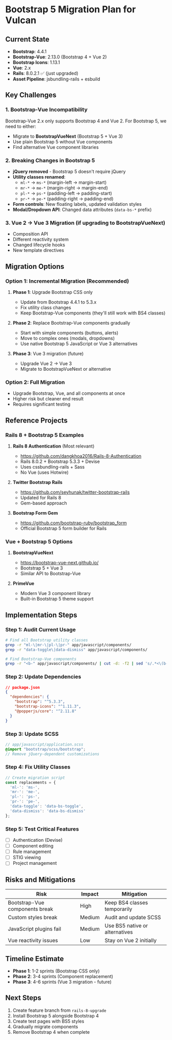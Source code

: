 # Bootstrap 5 Migration Plan for Vulcan

## Current State
- **Bootstrap**: 4.4.1
- **Bootstrap-Vue**: 2.13.0 (Bootstrap 4 + Vue 2)
- **Bootstrap Icons**: 1.13.1
- **Vue**: 2.x
- **Rails**: 8.0.2.1 ✅ (just upgraded)
- **Asset Pipeline**: jsbundling-rails + esbuild

## Key Challenges

### 1. Bootstrap-Vue Incompatibility
Bootstrap-Vue 2.x only supports Bootstrap 4 and Vue 2. For Bootstrap 5, we need to either:
- Migrate to **BootstrapVueNext** (Bootstrap 5 + Vue 3)
- Use plain Bootstrap 5 without Vue components
- Find alternative Vue component libraries

### 2. Breaking Changes in Bootstrap 5
- **jQuery removed** - Bootstrap 5 doesn't require jQuery
- **Utility classes renamed**:
  - `ml-*` → `ms-*` (margin-left → margin-start)
  - `mr-*` → `me-*` (margin-right → margin-end)
  - `pl-*` → `ps-*` (padding-left → padding-start)
  - `pr-*` → `pe-*` (padding-right → padding-end)
- **Form controls**: New floating labels, updated validation styles
- **Modal/Dropdown API**: Changed data attributes (`data-bs-*` prefix)

### 3. Vue 2 → Vue 3 Migration (if upgrading to BootstrapVueNext)
- Composition API
- Different reactivity system
- Changed lifecycle hooks
- New template directives

## Migration Options

### Option 1: Incremental Migration (Recommended)
1. **Phase 1**: Upgrade Bootstrap CSS only
   - Update from Bootstrap 4.4.1 to 5.3.x
   - Fix utility class changes
   - Keep Bootstrap-Vue components (they'll still work with BS4 classes)

2. **Phase 2**: Replace Bootstrap-Vue components gradually
   - Start with simple components (buttons, alerts)
   - Move to complex ones (modals, dropdowns)
   - Use native Bootstrap 5 JavaScript or Vue 3 alternatives

3. **Phase 3**: Vue 3 migration (future)
   - Upgrade Vue 2 → Vue 3
   - Migrate to BootstrapVueNext or alternative

### Option 2: Full Migration
- Upgrade Bootstrap, Vue, and all components at once
- Higher risk but cleaner end result
- Requires significant testing

## Reference Projects

### Rails 8 + Bootstrap 5 Examples
1. **Rails 8 Authentication** (Most relevant)
   - https://github.com/dangkhoa2016/Rails-8-Authentication
   - Rails 8.0.2 + Bootstrap 5.3.3 + Devise
   - Uses cssbundling-rails + Sass
   - No Vue (uses Hotwire)

2. **Twitter Bootstrap Rails**
   - https://github.com/seyhunak/twitter-bootstrap-rails
   - Updated for Rails 8
   - Gem-based approach

3. **Bootstrap Form Gem**
   - https://github.com/bootstrap-ruby/bootstrap_form
   - Official Bootstrap 5 form builder for Rails

### Vue + Bootstrap 5 Options
1. **BootstrapVueNext**
   - https://bootstrap-vue-next.github.io/
   - Bootstrap 5 + Vue 3
   - Similar API to Bootstrap-Vue

2. **PrimeVue**
   - Modern Vue 3 component library
   - Built-in Bootstrap 5 theme support

## Implementation Steps

### Step 1: Audit Current Usage
```bash
# Find all Bootstrap utility classes
grep -r "ml-\|mr-\|pl-\|pr-" app/javascript/components/
grep -r "data-toggle\|data-dismiss" app/javascript/components/

# Find Bootstrap-Vue components
grep -r "<b-" app/javascript/components/ | cut -d: -f2 | sed 's/.*<\(b-[a-z-]*\).*/\1/' | sort -u
```

### Step 2: Update Dependencies
```json
// package.json
{
  "dependencies": {
    "bootstrap": "^5.3.3",
    "bootstrap-icons": "^1.11.3",
    "@popperjs/core": "^2.11.8"
  }
}
```

### Step 3: Update SCSS
```scss
// app/javascript/application.scss
@import "bootstrap/scss/bootstrap";
// Remove jQuery-dependent customizations
```

### Step 4: Fix Utility Classes
```javascript
// Create migration script
const replacements = {
  'ml-': 'ms-',
  'mr-': 'me-',
  'pl-': 'ps-',
  'pr-': 'pe-',
  'data-toggle': 'data-bs-toggle',
  'data-dismiss': 'data-bs-dismiss'
};
```

### Step 5: Test Critical Features
- [ ] Authentication (Devise)
- [ ] Component editing
- [ ] Rule management
- [ ] STIG viewing
- [ ] Project management

## Risks and Mitigations

| Risk | Impact | Mitigation |
|------|--------|------------|
| Bootstrap-Vue components break | High | Keep BS4 classes temporarily |
| Custom styles break | Medium | Audit and update SCSS |
| JavaScript plugins fail | Medium | Use BS5 native or alternatives |
| Vue reactivity issues | Low | Stay on Vue 2 initially |

## Timeline Estimate
- **Phase 1**: 1-2 sprints (Bootstrap CSS only)
- **Phase 2**: 3-4 sprints (Component replacement)
- **Phase 3**: 4-6 sprints (Vue 3 migration - future)

## Next Steps
1. Create feature branch from `rails-8-upgrade`
2. Install Bootstrap 5 alongside Bootstrap 4
3. Create test pages with BS5 styles
4. Gradually migrate components
5. Remove Bootstrap 4 when complete
